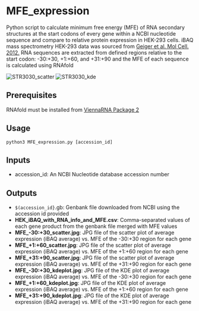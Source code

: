 # MFE_expression
Python script to calculate minimum free energy (MFE) of RNA secondary structures at the start codons of every gene within a NCBI nucleotide sequence and compare to relative protein expression in HEK-293 cells. iBAQ mass spectrometry HEK-293 data was sourced from [Geiger et al. Mol Cell. 2012.](https://www.mcponline.org/article/S1535-9476(20)30500-4/fulltext)
RNA sequences are extracted from defined regions relative to the start codon: -30:+30, +1:+60, and +31:+90 and the MFE of each sequence is calculated using RNAfold

![STR3030_scatter](https://github.com/blhua/MFE_expression/assets/66856632/56f7109b-b739-45c1-a322-0492cfc0488c)
![STR3030_kde](https://github.com/blhua/MFE_expression/assets/66856632/3d2a2fc8-7634-4e2c-81cd-0bfe15604de5)

## Prerequisites

RNAfold must be installed from [ViennaRNA Package 2](https://www.tbi.univie.ac.at/RNA/)

## Usage
```
python3 MFE_expression.py [accession_id]
```
## Inputs
- accession_id: An NCBI Nucleotide database accession number
  
## Outputs
- `$(accession_id}`.gb: Genbank file downloaded from NCBI using the accession id provided
- **HEK_iBAQ_with_RNA_info_and_MFE.csv**: Comma-separated values of each gene product from the genbank file merged with MFE values
- **MFE_-30:+30_scatter.jpg**: JPG file of the scatter plot of average expression (iBAQ average) vs. MFE of the -30:+30 region for each gene
- **MFE_+1:+60_scatter.jpg**: JPG file of the scatter plot of average expression (iBAQ average) vs. MFE of the +1:+60 region for each gene
- **MFE_+31:+90_scatter.jpg**: JPG file of the scatter plot of average expression (iBAQ average) vs. MFE of the +31:+90 region for each gene
- **MFE_-30:+30_kdeplot.jpg**: JPG file of the KDE plot of average expression (iBAQ average) vs. MFE of the -30:+30 region for each gene
- **MFE_+1:+60_kdeplot.jpg**: JPG file of the KDE plot of average expression (iBAQ average) vs. MFE of the +1:+60 region for each gene
- **MFE_+31:+90_kdeplot.jpg**: JPG file of the KDE plot of average expression (iBAQ average) vs. MFE of the +31:+90 region for each gene
